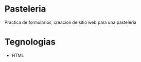 # Pasteleria
Practica de formularios, creacion de sitio web para una pasteleria
# Tegnologias
<ul>
  <li> HTML </li>
</ul>
